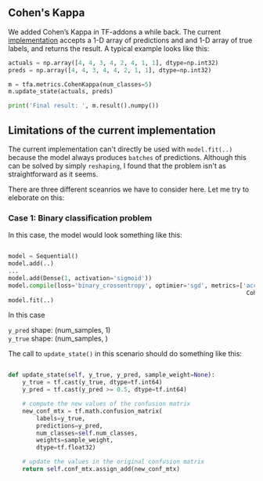 ## Cohen's Kappa

We added Cohen’s Kappa in TF-addons a while back. The current [implementation](https://github.com/tensorflow/addons/blob/master/tensorflow_addons/metrics/cohens_kappa.py) accepts a 1-D array of predictions and and 1-D array of true labels, and returns the result.  A typical example looks like this:

```python
actuals = np.array([4, 4, 3, 4, 2, 4, 1, 1], dtype=np.int32)
preds = np.array([4, 4, 3, 4, 4, 2, 1, 1], dtype=np.int32)

m = tfa.metrics.CohenKappa(num_classes=5)
m.update_state(actuals, preds)

print('Final result: ', m.result().numpy()) 

```

## Limitations of the current implementation
The current implementation can't directly be used with `model.fit(..)` because the model always produces `batches` of predictions. Although this can be solved by simply `reshaping`, I found that the problem isn't as straightforward as it seems. 

There are three different sceanrios we have to consider here. Let me try to eleborate on this:

### Case 1: Binary classification problem
In this case, the model would look something like this:
```python

model = Sequential()
model.add(..)
...
model.add(Dense(1, activation='sigmoid'))
model.compile(loss='binary_crossentropy', optimier='sgd', metrics=['accuracy', 
                                                                    CohensKappa(num_classes=2)])
model.fit(..)

```
In this case

`y_pred` shape: (num_samples, 1)<br>
`y_true` shape: (num_samples, )<br>

The call to `update_state()` in this scenario should do something like this:<br>
```python

def update_state(self, y_true, y_pred, sample_weight=None):
    y_true = tf.cast(y_true, dtype=tf.int64)
    y_pred = tf.cast(y_pred >= 0.5, dtype=tf.int64)

    # compute the new values of the confusion matrix
    new_conf_mtx = tf.math.confusion_matrix(
        labels=y_true,
        predictions=y_pred,
        num_classes=self.num_classes,
        weights=sample_weight,
        dtype=tf.float32)

    # update the values in the original confusion matrix
    return self.conf_mtx.assign_add(new_conf_mtx)

```



